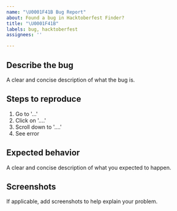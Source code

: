 ```yaml
---
name: "\U0001F41B Bug Report"
about: Found a bug in Hacktoberfest Finder?
title: "\U0001F41B"
labels: bug, hacktoberfest
assignees: ''

---
```


## Describe the bug
A clear and concise description of what the bug is.

## Steps to reproduce
1. Go to '...'
2. Click on '....'
3. Scroll down to '....'
4. See error

## Expected behavior
A clear and concise description of what you expected to happen.

## Screenshots
If applicable, add screenshots to help explain your problem.
